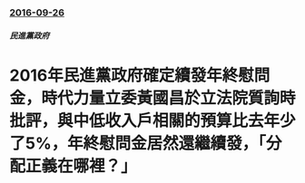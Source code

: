 ### [2016-09-26](/zh/news/2016/09/26/index.md)

##### 民進黨政府
# 2016年民進黨政府確定續發年終慰問金，時代力量立委黃國昌於立法院質詢時批評，與中低收入戶相關的預算比去年少了5%，年終慰問金居然還繼續發，「分配正義在哪裡？」



